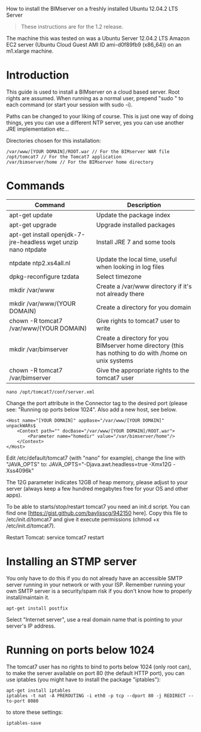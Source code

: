 How to install the BIMserver on a freshly installed Ubuntu 12.04.2 LTS Server

> These instructions are for the 1.2 release.

The machine this was tested on was a Ubuntu Server 12.04.2 LTS Amazon EC2 server (Ubuntu Cloud Guest AMI ID ami-d0f89fb9 (x86_64)) on an m1.xlarge machine.

# Introduction

This guide is used to install a BIMserver on a cloud based server. Root rights are assumed. When running as a normal user, prepend "sudo " to each command (or start your session with sudo -i).

Paths can be changed to your liking of course. This is just one way of doing things, yes you can use a different NTP server, yes you can use another JRE implementation etc...

Directories chosen for this installation:
```
/var/www/[YOUR DOMAIN]/ROOT.war // For the BIMserver WAR file
/opt/tomcat7 // For the Tomcat7 application
/var/bimserver/home // For the BIMserver home directory
```

# Commands

| Command | Description |
| ------------- | ------------- |
| apt-get update | Update the package index |
| apt-get upgrade | Upgrade installed packages |
| apt-get install openjdk-7-jre-headless wget unzip nano ntpdate | Install JRE 7 and some tools |
| ntpdate ntp2.xs4all.nl | Update the local time, useful when looking in log files |
| dpkg-reconfigure tzdata | Select timezone |
| mkdir /var/www | Create a /var/www directory if it's not already there |
| mkdir /var/www/(YOUR DOMAIN) | Create a directory for you domain |
| chown -R tomcat7 /var/www/(YOUR DOMAIN) | Give rights to tomcat7 user to write |
| mkdir /var/bimserver | Create a directory for you BIMserver home directory (this has nothing to do with /home on unix systems |
| chown -R tomcat7 /var/bimserver | Give the appropriate rights to the tomcat7 user |

```
nano /opt/tomcat7/conf/server.xml
```
Change the port attribute in the Connector tag to the desired port (please see: "Running op ports below 1024". Also add a new host, see below.
```
<Host name="[YOUR DOMAIN]" appBase="/var/www/[YOUR DOMAIN]" unpackWARs$
    <Context path="" docBase="/var/www/[YOUR DOMAIN]/ROOT.war">
        <Parameter name="homedir" value="/var/bimserver/home"/>
    </Context>
</Host>
```

Edit /etc/default/tomcat7 (with "nano" for example), change the line with "JAVA_OPTS" to: JAVA_OPTS="-Djava.awt.headless=true -Xmx12G -Xss4096k"

The 12G parameter indicates 12GB of heap memory, please adjust to your server (always keep a few hundred megabytes free for your OS and other apps).

To be able to starts/stop/restart tomcat7 you need an init.d script. You can find one [https://gist.github.com/baylisscg/942150 here]. Copy this file to /etc/init.d/tomcat7 and give it execute permissions (chmod +x /etc/init.d/tomcat7).

Restart Tomcat: service tomcat7 restart

# Installing an STMP server

You only have to do this if you do not already have an accessible SMTP server running in your network or with your ISP. Remember running your own SMTP server is a security/spam risk if you don't know how to properly install/maintain it.

```
apt-get install postfix
```

Select "Internet server", use a real domain name that is pointing to your server's IP address.

# Running on ports below 1024

The tomcat7 user has no rights to bind to ports below 1024 (only root can), to make the server available on port 80 (the default HTTP port), you can use iptables (you might have to install the package "iptables"):

```
apt-get install iptables
iptables -t nat -A PREROUTING -i eth0 -p tcp --dport 80 -j REDIRECT --to-port 8080
```
to store these settings:
```
iptables-save
```